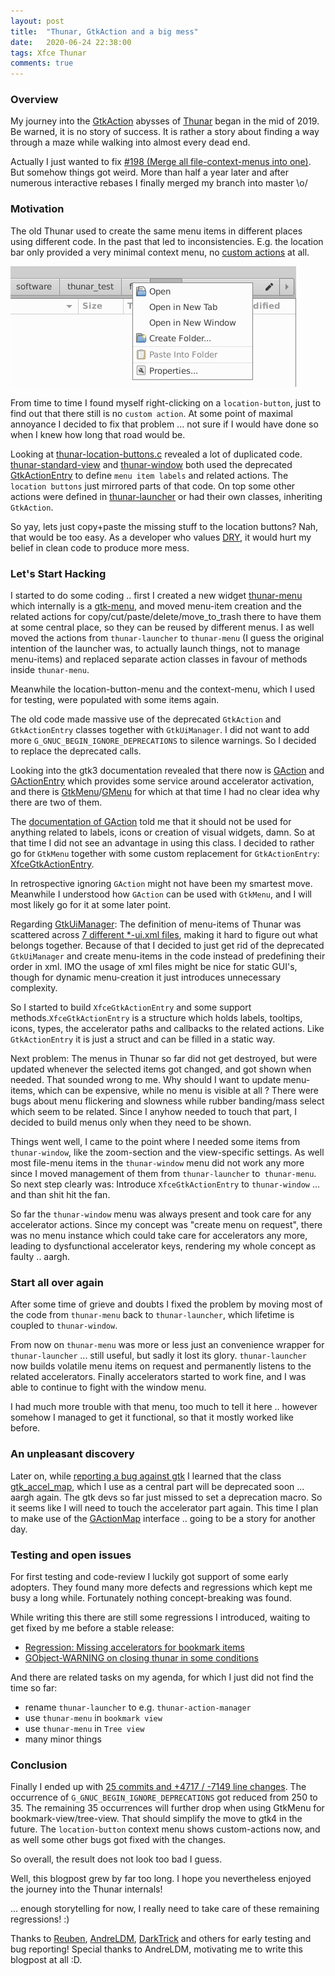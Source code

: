 ```yaml
---
layout: post
title:  "Thunar, GtkAction and a big mess"
date:   2020-06-24 22:38:00
tags: Xfce Thunar
comments: true
---
```


### Overview

My journey into the [GtkAction](https://developer.gnome.org/gtk3/stable/GtkAction.html) abysses of [Thunar](https://gitlab.xfce.org/xfce/thunar) began in the mid of 2019. Be warned, it is no story of success. It is rather a story about finding a way through a maze while walking into almost every dead end.

Actually I just wanted to fix [#198 (Merge all file-context-menus into one)](https://gitlab.xfce.org/xfce/thunar/-/issues/198). But somehow things got weird. More than half a year later and after numerous interactive rebases I finally merged my branch into master \o/

### Motivation

The old Thunar used to create the same menu items in different places using different code. In the past that led to inconsistencies. E.g. the location bar only provided a very minimal context menu, no [custom actions](https://docs.xfce.org/xfce/thunar/custom-actions) at all.

![location button context menu](/assets/img/location_buttons_context_menu.png)

From time to time I found myself right-clicking on a `location-button`, just to find out that there still is no `custom action`. At some point of maximal annoyance I decided to fix that problem ... not sure if I would have done so when I knew how long that road would be.

Looking at [thunar-location-buttons.c](https://gitlab.xfce.org/xfce/thunar/-/blob/xfce-4.14/thunar/thunar-location-button.c) revealed a lot of duplicated code. [thunar-standard-view](https://gitlab.xfce.org/xfce/thunar/-/blob/xfce-4.14/thunar/thunar-standard-view.c) and [thunar-window](https://gitlab.xfce.org/xfce/thunar/-/blob/xfce-4.14/thunar/thunar-window.c) both used the deprecated [GtkActionEntry](https://developer.gnome.org/gtk3/stable/GtkActionGroup.html#GtkActionEntry) to define `menu item labels` and related actions. The `location buttons` just mirrored parts of that code. On top some other actions were defined in [thunar-launcher](https://gitlab.xfce.org/xfce/thunar/-/blob/xfce-4.14/thunar/thunar-standard-view.c) or had their own classes, inheriting `GtkAction`.

So yay, lets just copy+paste the missing stuff to the location buttons?
Nah, that would be too easy. As a developer who values [DRY](https://en.wikipedia.org/wiki/Don%27t_repeat_yourself), it would hurt my belief in clean code to produce more mess.

### Let's Start Hacking

I started to do some coding .. first I created a new widget [thunar-menu](https://gitlab.xfce.org/xfce/thunar/-/blob/master/thunar/thunar-menu.c) which internally is a [gtk-menu](https://developer.gnome.org/gtk3/stable/GtkMenu.html), and moved menu-item creation and the related actions for copy/cut/paste/delete/move_to_trash there to have them at some central place, so they can be reused by different menus. I as well moved the actions from `thunar-launcher` to `thunar-menu` (I guess the original intention of the launcher was, to actually launch things, not to manage menu-items) and replaced separate action classes in favour of methods inside `thunar-menu`.

Meanwhile the location-button-menu and the context-menu, which I used for testing, were populated with some items again.

The old code made massive use of the deprecated `GtkAction` and `GtkActionEntry` classes together with `GtkUiManager`. I did not want to add more `G_GNUC_BEGIN_IGNORE_DEPRECATIONS` to silence warnings. So I decided to replace the deprecated calls.

Looking into the gtk3 documentation revealed that there now is [GAction](https://developer.gnome.org/GAction/) and [GActionEntry](https://developer.gnome.org/gio/stable/GActionMap.html#GActionEntry) which provides some service around accelerator activation, and there is [GtkMenu](https://developer.gnome.org/gtk3/stable/GtkMenu.html)/[GMenu](https://developer.gnome.org/gio/stable/GMenu.html) for which at that time I had no clear idea why there are two of them.

The [documentation of GAction](https://developer.gnome.org/GAction/) told me that it should not be used for anything related to labels, icons or creation of visual widgets, damn. So at that time I did not see an advantage in using this class. I decided to rather go for `GtkMenu` together with some custom replacement for `GtkActionEntry`: [XfceGtkActionEntry](https://gitlab.xfce.org/xfce/libxfce4ui/-/blob/master/libxfce4ui/xfce-gtk-extensions.h#L45).

In retrospective ignoring `GAction` might not have been my smartest move. Meanwhile I understood how `GAction` can be used with `GtkMenu`, and I will most likely go for it at some later point.

Regarding [GtkUiManager](https://developer.gnome.org/gtk3/stable/GtkUIManager.html): The definition of menu-items of Thunar was scattered across [7 different *-ui.xml files](https://gitlab.xfce.org/xfce/thunar/-/commit/ed46f9c3baa3533629d8c1000511300fb0e6fdd5), making it hard to figure out what belongs together. Because of that I decided to just get rid of the deprecated `GtkUiManager` and create menu-items in the code instead of predefining their order in xml. IMO the usage of xml files might be nice for static GUI's, though for dynamic menu-creation it just introduces unnecessary complexity.

So I started to build `XfceGtkActionEntry` and some support methods.`XfceGtkActionEntry` is a structure which holds labels, tooltips, icons, types, the accelerator paths and callbacks to the related actions. Like `GtkActionEntry` it is just a struct and can be filled in a static way.

Next problem: The menus in Thunar so far did not get destroyed, but were updated whenever the selected items got changed, and got shown when needed. That sounded wrong to me. Why should I want to update menu-items, which can be expensive, while no menu is visible at all ?
There were bugs about menu flickering and slowness while rubber banding/mass select which seem to be related. Since I anyhow needed to touch that part, I decided to build menus only when they need to be shown.

Things went well, I came to the point where I needed some items from `thunar-window`, like the zoom-section and the view-specific settings. As well most file-menu items in the `thunar-window` menu did not work any more since I moved management of them from `thunar-launcher` to` thunar-menu`. So next step clearly was: Introduce `XfceGtkActionEntry` to `thunar-window` ... and than shit hit the fan.

So far the `thunar-window` menu was always present and took care for any accelerator actions. Since my concept was "create menu on request", there was no menu instance which could take care for accelerators any more, leading to dysfunctional accelerator keys, rendering my whole concept as faulty .. aargh.

### Start all over again

After some time of grieve and doubts I fixed the problem by moving most of the code from `thunar-menu` back to `thunar-launcher`, which lifetime is coupled to `thunar-window`.

From now on `thunar-menu` was more or less just an convenience wrapper for `thunar-launcher` ... still useful, but sadly it lost its glory. `thunar-launcher` now builds volatile menu items on request and permanently listens to the related accelerators. Finally accelerators started to work fine, and I was able to continue to fight with the window menu.

I had much more trouble with that menu, too much to tell it here .. however somehow I managed to get it functional, so that it mostly worked like before.

### An unpleasant discovery

Later on, while [reporting a bug against gtk](https://gitlab.gnome.org/GNOME/gtk/-/issues/2375) I learned that the class [gtk_accel_map](https://developer.gnome.org/gtk3/stable/gtk3-Accelerator-Maps.html), which I use as a central part will be deprecated soon ... aargh again. The gtk devs so far just missed to set a deprecation macro. So it seems like I will need to touch the accelerator part again. This time I plan to make use of the [GActionMap](https://developer.gnome.org/gio/stable/GActionMap.html) interface .. going to be a story for another day.

### Testing and open issues

For first testing and code-review I luckily got support of some early adopters. They found many more defects and regressions which kept me busy a long while. Fortunately nothing concept-breaking was found.

While writing this there are still some regressions I introduced, waiting to get fixed by me before a stable release:
* [Regression: Missing accelerators for bookmark items](https://gitlab.xfce.org/xfce/thunar/-/issues/331)
* [GObject-WARNING on closing thunar in some conditions](https://gitlab.xfce.org/xfce/thunar/-/issues/319)

And there are related tasks on my agenda, for which I just did not find the time so far:
* rename `thunar-launcher` to e.g. `thunar-action-manager`
* use `thunar-menu` in `bookmark view`
* use `thunar-menu` in `Tree view`
* many minor things

### Conclusion

Finally I ended up with [25 commits and +4717 / -7149 line changes](https://gitlab.xfce.org/xfce/thunar/-/merge_requests/10). The occurrence of `G_GNUC_BEGIN_IGNORE_DEPRECATIONS` got reduced from 250 to 35. The remaining 35 occurrences will further drop when using GtkMenu for bookmark-view/tree-view. That should simplify the move to gtk4 in the future. The `location-button` context menu shows custom-actions now, and as well some other bugs got fixed with the changes.

So overall, the result does not look too bad I guess.

Well, this blogpost grew by far too long. I hope you nevertheless enjoyed the journey into the Thunar internals!

... enough storytelling for now, I really need to take care of these remaining regressions! :)

Thanks to [Reuben](https://gitlab.xfce.org/reubengreen73), [AndreLDM](https://gitlab.xfce.org/andreldm), [DarkTrick](https://gitlab.xfce.org/DarkTrick) and others for early testing and bug reporting! Special thanks to AndreLDM, motivating me to write this blogpost at all :D.